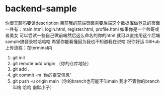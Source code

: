 # backend-sample
你很无聊吗要读description
目前我的前端页面需要后端这个数据库做登录的页面一共有：main.html, login.html, register.html, profile.html
如果你是一个帅哥或者美女 可以尝试一些自己做前端然后这么命名的你的html 就可以直接用这个后端sample搞登录啦哈哈哈 希望你能看懂因为我也不知道我在说啥 祝你好运
GitHub上传流程：在terminal内
1. git init
2. git remote add origin （你的仓库地址）
3. git add .
4. git commit -m '你的提交信息'
5. git push -u origin main（你的branch也可能不叫main 我才不管你的branch叫啥 哈哈 幽默小子）